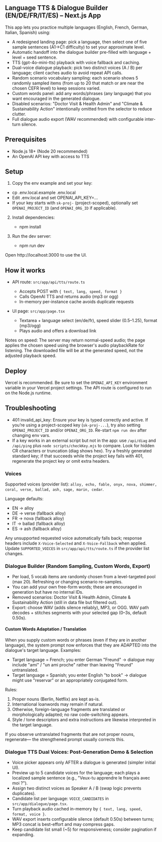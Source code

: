 ## Language TTS & Dialogue Builder (EN/DE/FR/IT/ES) – Next.js App

This app lets you practice multiple languages (English, French, German, Italian, Spanish) using:
- A redesigned landing page: pick a language, then select one of five sample sentences (A1→C1 difficulty) to set your approximate level.
- Automatic handoff into the dialogue builder pre-filled with language + level + seed sentence.
- TTS (gpt-4o-mini-tts) playback with voice fallback and caching.
- Dual-voice dialogue playback: pick two distinct voices (A / B) per language; client caches audio to avoid repeat API calls.
- Random scenario vocabulary sampling: each scenario shows 5 randomly sampled items (from up to 20 that match or are near the chosen CEFR level) to keep sessions varied.
- Custom words panel: add any words/phrases (any language) that you want encouraged in the generated dialogue.
- Disabled scenarios: "Doctor Visit & Health Admin" and "Climate & Sustainability Action" intentionally omitted from the selector to reduce clutter.
- Full dialogue audio export (WAV recommended) with configurable inter-turn silence.

## Prerequisites

- Node.js 18+ (Node 20 recommended)
- An OpenAI API key with access to TTS

## Setup

1. Copy the env example and set your key:

  - cp .env.local.example .env.local
  - Edit .env.local and set OPENAI_API_KEY=...
  - If your key starts with `sk-proj-` (project-scoped), optionally set `OPENAI_PROJECT_ID` (and `OPENAI_ORG_ID` if applicable).

2. Install dependencies:

	- npm install

3. Run the dev server:

	- npm run dev

Open http://localhost:3000 to use the UI.

## How it works

- API route: `src/app/api/tts/route.ts`
  - Accepts POST with `{ text, lang, speed, format }`
  - Calls OpenAI TTS and returns audio (mp3 or ogg)
  - In-memory per-instance cache avoids duplicate requests

- UI page: `src/app/page.tsx`
  - Textarea + language select (en/de/fr), speed slider (0.5–1.25), format (mp3/ogg)
  - Plays audio and offers a download link

Notes on speed: The server may return normal-speed audio; the page applies the chosen speed using the browser's audio playbackRate for listening. The downloaded file will be at the generated speed, not the adjusted playback speed.

## Deploy

Vercel is recommended. Be sure to set the `OPENAI_API_KEY` environment variable in your Vercel project settings. The API route is configured to run on the Node.js runtime.

## Troubleshooting

- 401 invalid_api_key: Ensure your key is typed correctly and active. If you’re using a project-scoped key (`sk-proj-...`), try also setting `OPENAI_PROJECT_ID` and/or `OPENAI_ORG_ID`. Re-start `npm run dev` after changing env vars.
 - If a key works in an external script but not in the app: use `/api/diag` and `/api/ping` plus `node scripts/checkKey.mjs` to compare. Look for hidden CR characters or truncation (diag shows hex). Try a freshly generated standard key; if that succeeds while the project key fails with 401, regenerate the project key or omit extra headers.

### Voices
Supported voices (provider list): `alloy, echo, fable, onyx, nova, shimmer, coral, verse, ballad, ash, sage, marin, cedar`.

Language defaults:
- EN → alloy
- DE → verse (fallback alloy)
- FR → nova (fallback alloy)
- IT → ballad (fallback alloy)
- ES → ash (fallback alloy)

Any unsupported requested voice automatically falls back; response headers include `X-Voice-Selected` and `X-Voice-Fallback` when applied. Update `SUPPORTED_VOICES` in `src/app/api/tts/route.ts` if the provider list changes.

### Dialogue Builder (Random Sampling, Custom Words, Export)
- Per load, 5 vocab items are randomly chosen from a level-targeted pool (max 20). Refreshing or changing scenario re-samples.
- You can add your own free-form words; these are encouraged in generation but have no internal IDs.
- Removed scenarios: Doctor Visit & Health Admin, Climate & Sustainability Action (still in data file but filtered out).
- Export: choose WAV (adds silence reliably), MP3, or OGG. WAV path decodes + stitches segments with your selected gap (0–3s, default 0.50s).

#### Custom Words Adaptation / Translation
When you supply custom words or phrases (even if they are in another language), the system prompt now enforces that they are ADAPTED into the dialogue's target language. Examples:
- Target language = French; you enter German "Freund" → dialogue may include "ami" / "un ami proche" rather than leaving "Freund" untranslated.
- Target language = Spanish; you enter English "to book" → dialogue might use "reservar" or an appropriately conjugated form.

Rules:
1. Proper nouns (Berlin, Netflix) are kept as-is.
2. International loanwords may remain if natural.
3. Otherwise, foreign-language fragments are translated or morphologically adapted; no raw code-switching appears.
4. Style / tone descriptors and extra instructions are likewise interpreted in the target language.

If you observe untranslated fragments that are not proper nouns, regenerate— the strengthened prompt usually corrects this.

### Dialogue TTS Dual Voices: Post-Generation Demo & Selection
- Voice picker appears only AFTER a dialogue is generated (simpler initial UI).
- Preview up to 5 candidate voices for the language; each plays a localized sample sentence (e.g., "Veux-tu apprendre le français avec moi ?").
- Assign two distinct voices as Speaker A / B (swap logic prevents duplicates).
- Candidate list per language: `VOICE_CANDIDATES` in `src/app/dialogue/page.tsx`.
- Turn playback audio cached in-memory by `{ text, lang, speed, format, voice }`.
- WAV export inserts configurable silence (default 0.50s) between turns; MP3 concat is best-effort and may compress gaps.
- Keep candidate list small (~5) for responsiveness; consider pagination if expanding.
